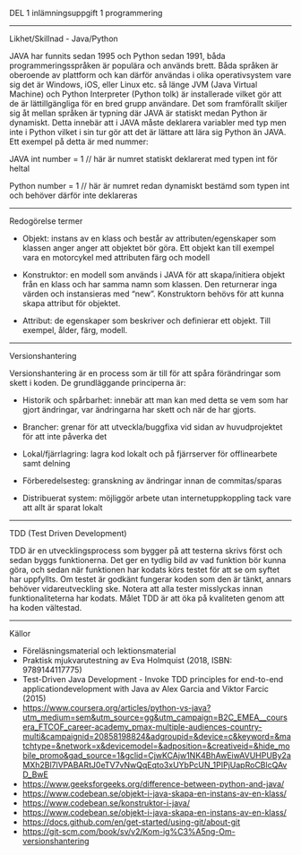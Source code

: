 DEL 1 inlämningsuppgift 1 programmering
_______________________________________

Likhet/Skillnad - Java/Python

JAVA har funnits sedan 1995 och Python sedan 1991, båda programmeringsspråken är populära och används brett. Båda språken är oberoende av 
plattform och kan därför användas i olika operativsystem vare sig det är Windows, iOS, eller Linux etc. så länge JVM (Java Virtual Machine) 
och Python Interpreter (Python tolk) är installerade vilket gör att de är lättillgängliga för en bred grupp användare. Det som framförallt 
skiljer sig åt mellan språken är typning där JAVA är statiskt medan Python är dynamiskt. Detta innebär att i JAVA måste deklarera variabler 
med typ men inte i Python vilket i sin tur gör att det är lättare att lära sig Python än JAVA. 
Ett exempel på detta är med nummer:

JAVA
int number = 1 // här är numret statiskt deklarerat med typen int för heltal

Python 
number = 1 // här är numret redan dynamiskt bestämd som typen int och behöver därför inte deklareras 

_____________________________________________________________________________________________________________________________________________

Redogörelse termer

- Objekt: instans av en klass och består av attributen/egenskaper som klassen anger anger att objektet bör göra. Ett objekt kan till exempel 
vara en motorcykel med attributen färg och modell

- Konstruktor: en modell som används i JAVA för att skapa/initiera objekt från en klass och har samma namn som klassen. Den returnerar inga 
värden och instansieras med “new”. Konstruktorn behövs för att kunna skapa attribut för objektet. 

- Attribut: de egenskaper som beskriver och definierar ett objekt. Till exempel, ålder, färg, modell. 

_____________________________________________________________________________________________________________________________________________

Versionshantering

Versionshantering är en process som är till för att spåra förändringar som skett i koden. De grundläggande principerna är:

- Historik och spårbarhet: innebär att man kan med detta se vem som har gjort ändringar, var ändringarna har skett och när de har gjorts. 

-  Brancher: grenar för att utveckla/buggfixa vid sidan av huvudprojektet för att inte påverka det

- Lokal/fjärrlagring: lagra kod lokalt och på fjärrserver för offlinearbete samt delning

- Förberedelsesteg: granskning av ändringar innan de commitas/sparas

- Distribuerat system: möjliggör arbete utan internetuppkoppling tack vare att allt är sparat lokalt 

_____________________________________________________________________________________________________________________________________________

TDD (Test Driven Development)

TDD är en utvecklingsprocess som bygger på att testerna skrivs först och sedan byggs funktionerna. Det ger en tydlig bild av vad funktion bör 
kunna göra, och sedan när funktionen har kodats körs testet för att se om syftet har uppfyllts. Om testet är godkänt fungerar koden som den är 
tänkt, annars behöver vidareutveckling ske. Notera att alla tester misslyckas innan funktionaliteterna har kodats. Målet TDD är att öka på 
kvaliteten genom att ha koden vältestad.  

_____________________________________________________________________________________________________________________________________________

Källor

- Föreläsningsmaterial och lektionsmaterial
- Praktisk mjukvarutestning av Eva Holmquist (2018, ISBN: 9789144117775)
- Test-Driven Java Development - Invoke TDD principles for end-to-end applicationdevelopment with Java av Alex Garcia and Viktor Farcic (2015)
- https://www.coursera.org/articles/python-vs-java?utm_medium=sem&utm_source=gg&utm_campaign=B2C_EMEA__coursera_FTCOF_career-academy_pmax-multiple-audiences-country-multi&campaignid=20858198824&adgroupid=&device=c&keyword=&matchtype=&network=x&devicemodel=&adposition=&creativeid=&hide_mobile_promo&gad_source=1&gclid=CjwKCAjw1NK4BhAwEiwAVUHPUBy2aMXh2Bl7lVPABARtJ0eTV7vNwQqEqto3xUYbPcUN_1PIPjUapRoCBlcQAvD_BwE
- https://www.geeksforgeeks.org/difference-between-python-and-java/
- https://www.codebean.se/objekt-i-java-skapa-en-instans-av-en-klass/
- https://www.codebean.se/konstruktor-i-java/ 
- https://www.codebean.se/objekt-i-java-skapa-en-instans-av-en-klass/
- https://docs.github.com/en/get-started/using-git/about-git
- https://git-scm.com/book/sv/v2/Kom-ig%C3%A5ng-Om-versionshantering



